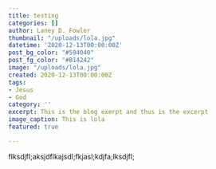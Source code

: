 ```yaml
---
title: testing
categories: []
author: Laney D. Fowler
thumbnail: "/uploads/lola.jpg"
datetime: '2020-12-13T00:00:00Z'
post_bg_color: "#594040"
post_fg_color: "#B14242"
image: "/uploads/lola.jpg"
created: 2020-12-13T00:00:00Z
tags:
- Jesus
- God
category: ''
excerpt: This is the blog exerpt and thus is the excerpt
image_caption: This is lola
featured: true

---
```

flksdjfl;aksjdflkajsdl;fkjasl;kdjfa;lksdjfl;